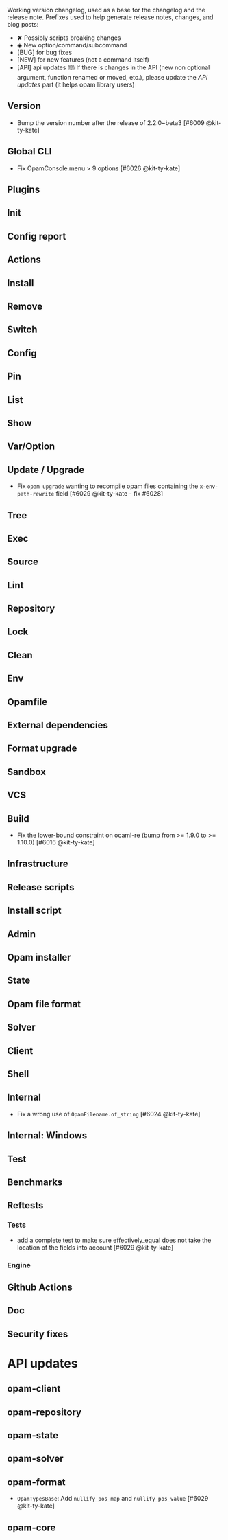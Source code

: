Working version changelog, used as a base for the changelog and the release
note.
Prefixes used to help generate release notes, changes, and blog posts:
* ✘ Possibly scripts breaking changes
* ◈ New option/command/subcommand
* [BUG] for bug fixes
* [NEW] for new features (not a command itself)
* [API] api updates 🕮
If there is changes in the API (new non optional argument, function renamed or
moved, etc.), please update the _API updates_ part (it helps opam library
users)

## Version
  * Bump the version number after the release of 2.2.0~beta3 [#6009 @kit-ty-kate]

## Global CLI
  * Fix OpamConsole.menu > 9 options [#6026 @kit-ty-kate]

## Plugins

## Init

## Config report

## Actions

## Install

## Remove

## Switch

## Config

## Pin

## List

## Show

## Var/Option

## Update / Upgrade
  * Fix `opam upgrade` wanting to recompile opam files containing the `x-env-path-rewrite` field [#6029 @kit-ty-kate - fix #6028]

## Tree

## Exec

## Source

## Lint

## Repository

## Lock

## Clean

## Env

## Opamfile

## External dependencies

## Format upgrade

## Sandbox

## VCS

## Build
  * Fix the lower-bound constraint on ocaml-re (bump from >= 1.9.0 to >= 1.10.0) [#6016 @kit-ty-kate]

## Infrastructure

## Release scripts

## Install script

## Admin

## Opam installer

## State

## Opam file format

## Solver

## Client

## Shell

## Internal
  * Fix a wrong use of `OpamFilename.of_string` [#6024 @kit-ty-kate]

## Internal: Windows

## Test

## Benchmarks

## Reftests
### Tests
  * add a complete test to make sure effectively_equal does not take the location of the fields into account [#6029 @kit-ty-kate]

### Engine

## Github Actions

## Doc

## Security fixes

# API updates
## opam-client

## opam-repository

## opam-state

## opam-solver

## opam-format
  * `OpamTypesBase`: Add `nullify_pos_map` and `nullify_pos_value` [#6029 @kit-ty-kate]

## opam-core
